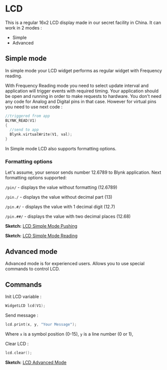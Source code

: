 # LCD

This is a regular 16x2 LCD display made in our secret facility in China. It can work in 2 modes :

* Simple
* Advanced

## Simple mode

In simple mode your LCD widget performs as regular widget with Frequency reading.

With Frequency Reading mode you need to select update interval and application will trigger events with required timing. Your application should be open and running in order to make requests to hardware. You don't need any code for Analog and Digital pins in that case. However for virtual pins you need to use next code :

```cpp
//triggered from app
BLYNK_READ(V1)
{
  //send to app
  Blynk.virtualWrite(V1, val);
}
```

In Simple mode LCD also supports formatting options.

### Formatting options

Let's assume, your sensor sends number 12.6789 to Blynk application. Next formatting options supported:

`/pin/` - displays the value without formatting \(12.6789\)

`/pin./` - displays the value without decimal part \(13\)

`/pin.#/` - displays the value with 1 decimal digit \(12.7\)

`/pin.##/` - displays the value with two decimal places \(12.68\)

**Sketch:** [LCD Simple Mode Pushing](https://github.com/blynkkk/blynk-library/blob/master/examples/Widgets/LCD/LCD_SimpleModePushing/LCD_SimpleModePushing.ino)

**Sketch:** [LCD Simple Mode Reading](https://github.com/blynkkk/blynk-library/blob/master/examples/Widgets/LCD/LCD_SimpleModeReading/LCD_SimpleModeReading.ino)

## Advanced mode

Advanced mode is for experienced users. Allows you to use special commands to control LCD.

## Commands

Init LCD variable :

```cpp
WidgetLCD lcd(V1);
```

Send message :

```cpp
lcd.print(x, y, "Your Message");
```

Where `x` is a symbol position \(0-15\), `y` is a line number \(0 or 1\),

Clear LCD :

```cpp
lcd.clear();
```

**Sketch:** [LCD Advanced Mode](https://github.com/blynkkk/blynk-library/blob/master/examples/Widgets/LCD/LCD_AdvancedMode/LCD_AdvancedMode.ino)

